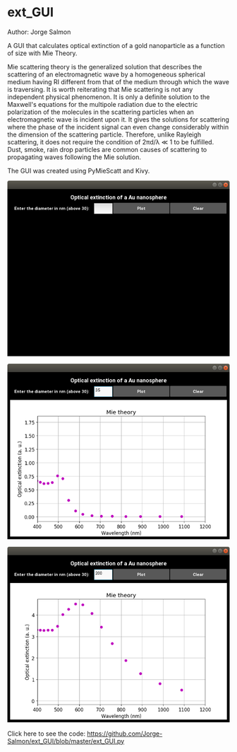 # ext_GUI

Author: Jorge Salmon

A GUI that calculates optical extinction of a gold nanoparticle as a function of size with Mie Theory.

Mie scattering theory is the generalized solution that describes the scattering of an electromagnetic wave by a homogeneous spherical medium having RI different from that of the medium through which the wave is traversing. It is worth reiterating that Mie scattering is not any independent physical phenomenon. It is only a definite solution to the Maxwell's equations for the multipole radiation due to the electric polarization of the molecules in the scattering particles when an electromagnetic wave is incident upon it. It gives the solutions for scattering where the phase of the incident signal can even change considerably within the dimension of the scattering particle. Therefore, unlike Rayleigh scattering, it does not require the condition of 2πd/λ ≪ 1 to be fulfilled. Dust, smoke, rain drop particles are common causes of scattering to propagating waves following the Mie solution.

The GUI was created using PyMieScatt and Kivy.

![Image description](Screenshot%20from%202020-02-25%2015-14-32.png)

![Image description](Screenshot%20from%202020-02-25%2015-15-21.png)

![Image description](Screenshot%20from%202020-02-25%2015-18-07.png)

Click here to see the code: https://github.com/Jorge-Salmon/ext_GUI/blob/master/ext_GUI.py
